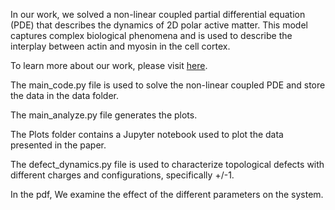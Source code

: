In our work, we solved a non-linear coupled partial differential equation (PDE) that describes the dynamics of 2D polar active matter. This model captures complex biological phenomena and is used to describe the interplay between actin and myosin in the cell cortex.

To learn more about our work, please visit [here](https://arxiv.org/abs/2401.00203#:~:text=(i)%20The%20long%20time%20state,exponential%20decay%20in%20thermal%20equilibrium.).

The main_code.py file is used to solve the non-linear coupled PDE and store the data in the data folder.

The main_analyze.py file generates the plots.

The Plots folder contains a Jupyter notebook used to plot the data presented in the paper.

The defect_dynamics.py file is used to characterize topological defects with different charges and configurations, specifically +/-1.

In the pdf, We examine the effect of the different parameters on the system.

